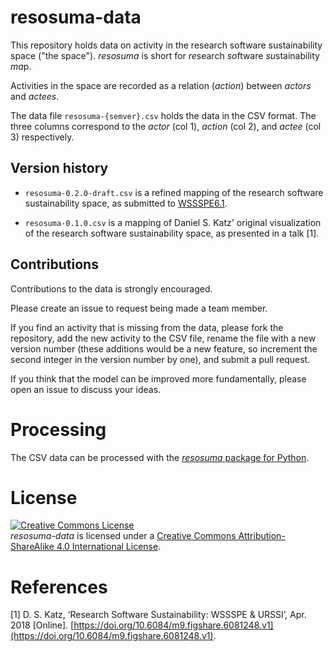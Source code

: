 # resosuma-data

This repository holds data on activity in the research software sustainability
space ("the space"). *resosuma* is short for *re*search *so*ftware
*su*stainability *ma*p.

Activities in the space are recorded as a relation (*action*) between *actors*
and *actees*.

The data file `resosuma-{semver}.csv` holds the data in the CSV format.
The three columns correspond to the *actor* (col 1), *action* (col 2), and
*actee* (col 3) respectively.

## Version history

- `resosuma-0.2.0-draft.csv` is a refined mapping of the research software 
sustainability space, as submitted to 
[WSSSPE6.1](http://wssspe.researchcomputing.org.uk/wssspe6-1/).

- `resosuma-0.1.0.csv` is a mapping of Daniel S. Katz' original visualization of
the research software sustainability space, as presented in a talk [1].

## Contributions

Contributions to the data is strongly encouraged.

Please create an issue to request being made a team member.

If you find an activity that is missing from the data, please fork the 
repository, add the new activity to the CSV file, rename the file with a new 
version number (these additions would be a new feature, so increment the second 
integer in the version number by one), and submit a pull request.

If you think that the model can be improved more fundamentally, please open an
issue to discuss your ideas.

# Processing

The CSV data can be processed with the 
[*resosuma* package for Python](https://github.com/research-software/resosuma).

# License

<a rel="license" href="http://creativecommons.org/licenses/by-sa/4.0/"><img alt="Creative Commons License" style="border-width:0" src="https://i.creativecommons.org/l/by-sa/4.0/80x15.png" /></a><br />*resosuma-data* is licensed under a <a rel="license" href="http://creativecommons.org/licenses/by-sa/4.0/">Creative Commons Attribution-ShareAlike 4.0 International License</a>.

# References

[1] D. S. Katz, ‘Research Software Sustainability: WSSSPE & URSSI’, Apr. 2018 [Online].
[https://doi.org/10.6084/m9.figshare.6081248.v1](https://doi.org/10.6084/m9.figshare.6081248.v1).


